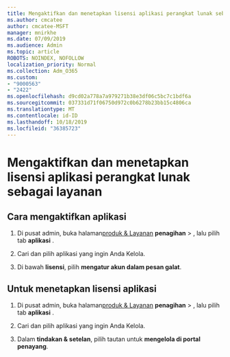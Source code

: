 ```yaml
---
title: Mengaktifkan dan menetapkan lisensi aplikasi perangkat lunak sebagai layanan
ms.author: cmcatee
author: cmcatee-MSFT
manager: mnirkhe
ms.date: 07/09/2019
ms.audience: Admin
ms.topic: article
ROBOTS: NOINDEX, NOFOLLOW
localization_priority: Normal
ms.collection: Adm_O365
ms.custom:
- "9000563"
- "2422"
ms.openlocfilehash: d9cd02a778a7a979271b38e3df06c5bc7c1bdf6a
ms.sourcegitcommit: 037331d71f06750d972c0b6278b23bb15c4806ca
ms.translationtype: MT
ms.contentlocale: id-ID
ms.lasthandoff: 10/18/2019
ms.locfileid: "36385723"
---
```

# <a name="activate-and-assign-software-as-a-service-app-licenses"></a>Mengaktifkan dan menetapkan lisensi aplikasi perangkat lunak sebagai layanan 

## <a name="to-activate-apps"></a>Cara mengaktifkan aplikasi

1. Di pusat admin, buka halaman[produk & Layanan](https://go.microsoft.com/fwlink/p/?linkid=842054) **penagihan** > , lalu pilih tab **aplikasi** .

2. Cari dan pilih aplikasi yang ingin Anda Kelola.

3. Di bawah **lisensi**, pilih **mengatur akun dalam pesan galat**.  

## <a name="to-assign-app-licenses"></a>Untuk menetapkan lisensi aplikasi

1. Di pusat admin, buka halaman[produk & Layanan](https://go.microsoft.com/fwlink/p/?linkid=842054) **penagihan** > , lalu pilih tab **aplikasi** .

2. Cari dan pilih aplikasi yang ingin Anda Kelola.  

3. Dalam **tindakan & setelan**, pilih tautan untuk **mengelola di portal penayang**.